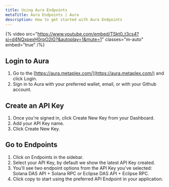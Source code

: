 ```yaml
---
title: Using Aura Endpoints
metaTitle: Aura Endpoints | Aura
description: How to get started with Aura Endpoints
---
```


{% video src="https://www.youtube.com/embed/TSkt0_t3cs4?si=d4NQxpexH0rpO2lG?&autoplay=1&mute=1" classes="m-auto" embed="true" /%}

## Login to Aura

1. Go to the [https://aura.metaplex.com/](https://aura.metaplex.com/) and click Login.
2. Sign in to Aura with your preferred wallet, email, or with your Github account.

## Create an API Key

1. Once you're signed in, click Create New Key from your Dashboard.
2. Add your API Key name.
3. Click Create New Key.

## Go to Endpoints

1. Click on Endpoints in the sidebar.
2. Select your API Key, by default we show the latest API Key created.
3. You'll see two endpoint options from the API Key you've selected: Solana DAS API + Solana RPC or Eclipse DAS API + Eclipse RPC.
4. Click copy to start using the preferred API Endpoint in your application.
